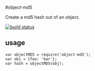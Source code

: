 #object-md5

Create a md5 hash out of an object.

[![build status](https://secure.travis-ci.org/nickpoorman/object-md5.png)](http://travis-ci.org/nickpoorman/object-md5)

## usage

```
var objectMD5 = require('object-md5');
var obj = {foo: 'bar'};
var hash = objectMD5(obj);
```
